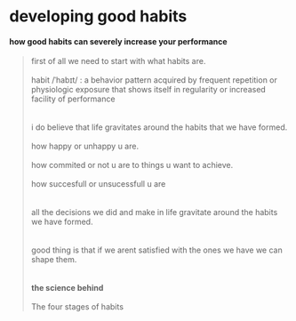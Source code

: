 <h1 style="text-align: left;"><strong>developing good habits</strong></h1>
<h4 style="text-align: left;">how good habits can severely increase your performance</h4>
<p></p>
<blockquote>
<p>first of all we need to start with what habits are. <br /><br />habit /ˈhabɪt/ : a behavior pattern acquired by frequent repetition or physiologic exposure that shows itself in regularity or increased facility of performance<br /><br /><br />i do believe that life gravitates around the habits that we have formed.<br /><br />how happy or unhappy u are.<br /><br />how commited or not u are to things u want to achieve.<br /><br />how succesfull or unsucessfull u are<br /><br /><br />all the decisions we did and make in life gravitate around the habits we have formed.<br /><br /><br />good thing is that if we arent satisfied with the ones we have we can shape them.<br /><br /><br /><strong>the science behind</strong><br /><br />The four stages of habits</p>
</blockquote>
<!-- Este comentario es visible solo en el editor fuente -->
<p></p>
<p></p>
 

